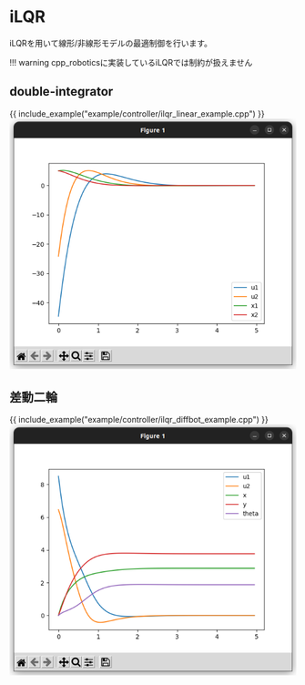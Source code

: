 # iLQR

iLQRを用いて線形/非線形モデルの最適制御を行います。  

!!! warning
    cpp_roboticsに実装しているiLQRでは制約が扱えません

## double-integrator
{{ include_example("example/controller/ilqr_linear_example.cpp") }}
![title](../fig/ilqr_linear_example.png)

## 差動二輪
{{ include_example("example/controller/ilqr_diffbot_example.cpp") }}
![title](../fig/ilqr_diffbot_example.png)